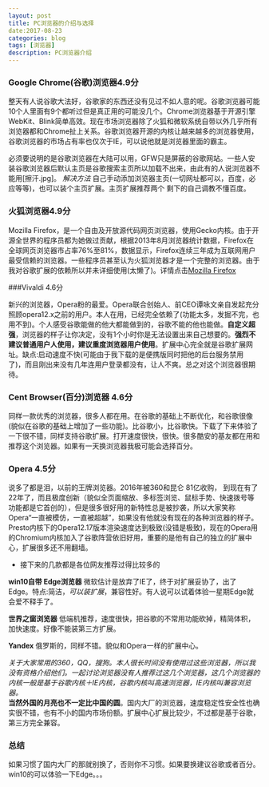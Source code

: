 ```yaml
---	
layout: post 
title: PC浏览器的介绍与选择 
date:2017-08-23 
categories: blog  
tags: [浏览器]  
description: PC浏览器介绍 
---  
```

   
   
### Google Chrome(谷歌)浏览器4.9分  

整天有人说谷歌大法好，谷歌家的东西还没有见过不如人意的呢。谷歌浏览器可能10个人里面有9个都听过但是真正用的可能没几个。Chrome浏览器基于开源引擎WebKit、Blink简单高效。现在市场浏览器除了火狐和微软系统自带以外几乎所有浏览器都和Chrome扯上关系。谷歌浏览器开源的内核让越来越多的浏览器使用，谷歌浏览器的市场占有率也仅次于IE，可以说他就是浏览器里面的霸主。  

必须要说明的是谷歌浏览器在大陆可以用，GFW只是屏蔽的谷歌网站。一些人安装谷歌浏览器后默认主页是谷歌搜索主页所以加载不出来，由此有的人说浏览器不能用[擦汗.jpg]。
*解决方法* 自己手动添加浏览器主页(一切网址都可以，百度，必应等等)，也可以装个主页扩展。主页扩展推荐两个 
剩下的自己调教不懂百度。

### 火狐浏览器4.9分  

Mozilla Firefox，是一个自由及开放源代码网页浏览器，使用Gecko内核。由于开源全世界的程序员都为她做过贡献，根据2013年8月浏览器统计数据，Firefox在全球网页浏览器市占率76%至81%，数据显示，Firefox连续三年成为互联网用户最受信赖的浏览器。一些程序员甚至认为火狐浏览器才是一个完整的浏览器。由于我对谷歌扩展的依赖所以并未详细使用(太懒了)。详情点击[Mozilla Firefox](https://wapbaike.baidu.com/item/Mozilla%20Firefox?bk_fr=chain_bottom)

###Vivaldi 4.6分  

新兴的浏览器，Opera粉的最爱。Opera联合创始人、前CEO谭咏文亲自发起充分照顾opera12.x之前的用户。本人在用，已经完全依赖了(功能太多，发掘不完，也用不到)。个人感受谷歌能做的他大都能做到的，谷歌不能的他也能做。**自定义超强**，浏览器的样子让你决定，没有1个小时你是无法设置出来自己想要的。**强烈不建议普通用户人使用，建议重度浏览器用户使用**。扩展中心完全就是谷歌扩展网址。缺点:启动速度不快(可能由于我下载的是便携版同时把他的后台服务禁用了)，而且刚出来没有几年连用户登录都没有，让人不爽。总之对这个浏览器很期待。 

### Cent Browser(百分)浏览器  4.6分
 同样一款优秀的浏览器，很多人都在用。在谷歌的基础上不断优化，和谷歌很像(貌似在谷歌的基础上增加了一些功能)。比谷歌小，比谷歌快。下载了下来体验了一下很不错，同样支持谷歌扩展。打开速度很快，很快。很多酷安的基友都在用和推荐这个浏览器。如果有一天换浏览器我极可能会选择百分。

###  Opera 4.5分  

说多了都是泪，以前的王牌浏览器。2016年被360和昆仑 81亿收购， 到现在有了22年了，而且极度创新（貌似全页面缩放、多标签浏览、鼠标手势、快速拨号等功能都是它首创的），但是很多很好用的新特性总是被抄袭，所以大家笑称Opera“一直被模仿，一直被超越”，如果没有他就没有现在的各种浏览器的样子。Presto内核下的Opera12.17版本渲染速度达到极致(没错是极致)，现在的Opera用的Chromium内核加入了谷歌阵营依旧好用，重要的是他有自己的独立的扩展中心，扩展很多还不用翻墙。
*  接下来的几款都是各位网友推荐过得比较多的    

**win10自带 Edge浏览器**   微软估计是放弃了IE了，终于对扩展妥协了，出了Edge。特点:简洁，*可以装扩展*，兼容性好。有人说可以试着体验一星期Edge就会爱不释手了。   

**世界之窗浏览器** 低端机推荐，速度很快，把谷歌的不常用功能砍掉，精简体积，加快速度。好像不能装第三方扩展。  

**Yandex**     俄罗斯的，同样不错。貌似和Opera一样的扩展中心。

*关于大家常用的360，QQ，搜狗。本人很长时间没有使用过这些浏览器，所以我没有资格介绍他们。一起讨论浏览器没有人推荐过这几个浏览器，这几个浏览器的内核一般是基于谷歌内核＋IE内核，谷歌内核叫高速浏览器，IE内核叫兼容浏览器。*      
 **当然外国的月亮也不一定比中国的圆**。国内大厂的浏览器，速度稳定性安全性也确实很不错，也有不小的国内市场份额。扩展中心扩展比较少，不过都是基于谷歌，第三方完全兼容。
### 总结
如果习惯了国内大厂的那就别换了，否则你不习惯。如果要换建议谷歌或者百分。win10的可以体验一下Edge。。。
